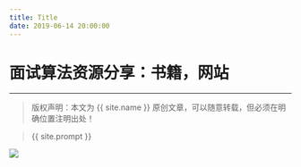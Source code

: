 ```yaml
---
title: Title
date: 2019-06-14 20:00:00
---
```

# 面试算法资源分享：书籍，网站
***
> 版权声明：本文为 {{ site.name }} 原创文章，可以随意转载，但必须在明确位置注明出处！






> {{ site.prompt }}



![](https://dlonng.oss-cn-shenzhen.aliyuncs.com/blog/dlonng_qrcode.jpg#pic_center)